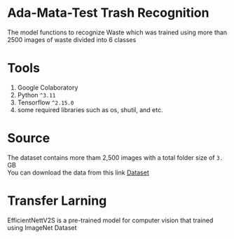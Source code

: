 # Ada-Mata-Test Trash Recognition
The model functions to recognize Waste which was trained using more than 2500 images of waste divided into 6 classes<br>

# Tools

1. Google Colaboratory
2. Python <code>^3.11</code>
3. Tensorflow <code>^2.15.0</code>
4. some required libraries such as os, shutil, and etc.

# Source

The dataset contains more tham 2,500 images with a total folder size of <code>3.</code> GB<br>
You can download the data from this link [Dataset](https://huggingface.co/datasets/garythung/trashnet)

# Transfer Larning
EfficientNettV2S is a pre-trained model for computer vision that trained using ImageNet Dataset
